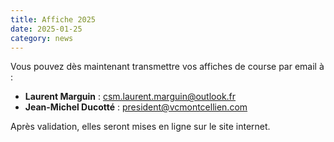 ```yaml
---
title: Affiche 2025
date: 2025-01-25
category: news
---
```



Vous pouvez dès maintenant transmettre vos affiches de course par email à :

- **Laurent Marguin** : [csm.laurent.marguin@outlook.fr](mailto:csm.laurent.marguin@outlook.fr)  
- **Jean-Michel Ducotté** : [president@vcmontcellien.com](mailto:president@vcmontcellien.com)  

Après validation, elles seront mises en ligne sur le site internet.
